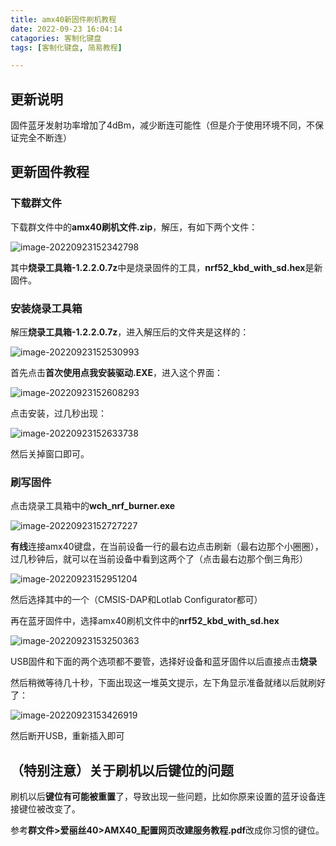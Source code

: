 ```yaml
---
title: amx40新固件刷机教程
date: 2022-09-23 16:04:14
catagories: 客制化键盘
tags: [客制化键盘, 简易教程]

---
```


## 更新说明

固件蓝牙发射功率增加了4dBm，减少断连可能性（但是介于使用环境不同，不保证完全不断连）

## 更新固件教程

### 下载群文件

下载群文件中的**amx40刷机文件.zip**，解压，有如下两个文件：

![image-20220923152342798](/images/amx40firmware/image-20220923152342798.png)

其中**烧录工具箱-1.2.2.0.7z**中是烧录固件的工具，**nrf52_kbd_with_sd.hex**是新固件。

### 安装烧录工具箱

解压**烧录工具箱-1.2.2.0.7z**，进入解压后的文件夹是这样的：

![image-20220923152530993](/images/amx40firmware/image-20220923152530993.png)

首先点击**首次使用点我安装驱动.EXE**，进入这个界面：

![image-20220923152608293](/images/amx40firmware/image-20220923152608293.png)

点击安装，过几秒出现：

![image-20220923152633738](/images/amx40firmware/image-20220923152633738.png)

然后关掉窗口即可。

### 刷写固件

点击烧录工具箱中的**wch_nrf_burner.exe**

![image-20220923152727227](/images/amx40firmware/image-20220923152727227.png)

**有线**连接amx40键盘，在当前设备一行的最右边点击刷新（最右边那个小圈圈），过几秒钟后，就可以在当前设备中看到这两个了（点击最右边那个倒三角形）

![image-20220923152951204](/images/amx40firmware/image-20220923152951204.png)

然后选择其中的一个（CMSIS-DAP和Lotlab Configurator都可）

再在蓝牙固件中，选择amx40刷机文件中的**nrf52_kbd_with_sd.hex**

![image-20220923153250363](/images/amx40firmware/image-20220923153250363.png)

USB固件和下面的两个选项都不要管，选择好设备和蓝牙固件以后直接点击**烧录**

然后稍微等待几十秒，下面出现这一堆英文提示，左下角显示准备就绪以后就刷好了：

![image-20220923153426919](/images/amx40firmware/image-20220923153426919.png)

然后断开USB，重新插入即可

## （特别注意）关于刷机以后键位的问题

刷机以后**键位有可能被重置**了，导致出现一些问题，比如你原来设置的蓝牙设备连接键位被改变了。

参考**群文件>爱丽丝40>AMX40_配置网页改建服务教程.pdf**改成你习惯的键位。

